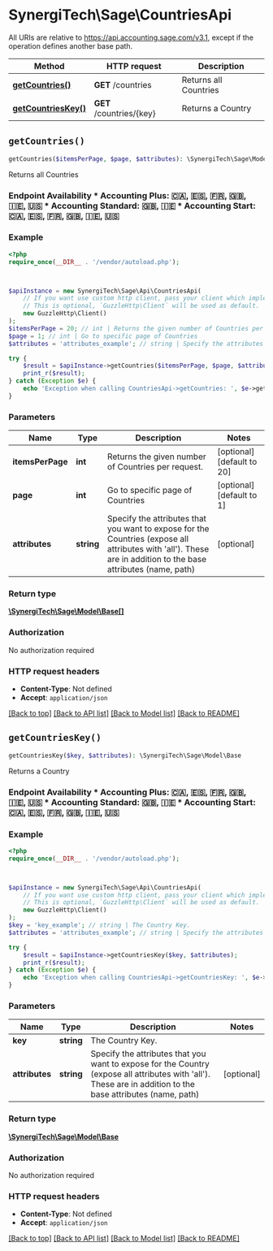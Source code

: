 # SynergiTech\Sage\CountriesApi

All URIs are relative to https://api.accounting.sage.com/v3.1, except if the operation defines another base path.

| Method | HTTP request | Description |
| ------------- | ------------- | ------------- |
| [**getCountries()**](CountriesApi.md#getCountries) | **GET** /countries | Returns all Countries |
| [**getCountriesKey()**](CountriesApi.md#getCountriesKey) | **GET** /countries/{key} | Returns a Country |


## `getCountries()`

```php
getCountries($itemsPerPage, $page, $attributes): \SynergiTech\Sage\Model\Base[]
```

Returns all Countries

### Endpoint Availability  * Accounting Plus: 🇨🇦, 🇪🇸, 🇫🇷, 🇬🇧, 🇮🇪, 🇺🇸 * Accounting Standard: 🇬🇧, 🇮🇪 * Accounting Start: 🇨🇦, 🇪🇸, 🇫🇷, 🇬🇧, 🇮🇪, 🇺🇸

### Example

```php
<?php
require_once(__DIR__ . '/vendor/autoload.php');



$apiInstance = new SynergiTech\Sage\Api\CountriesApi(
    // If you want use custom http client, pass your client which implements `GuzzleHttp\ClientInterface`.
    // This is optional, `GuzzleHttp\Client` will be used as default.
    new GuzzleHttp\Client()
);
$itemsPerPage = 20; // int | Returns the given number of Countries per request.
$page = 1; // int | Go to specific page of Countries
$attributes = 'attributes_example'; // string | Specify the attributes that you want to expose for the Countries (expose all attributes with 'all'). These are in addition to the base attributes (name, path)

try {
    $result = $apiInstance->getCountries($itemsPerPage, $page, $attributes);
    print_r($result);
} catch (Exception $e) {
    echo 'Exception when calling CountriesApi->getCountries: ', $e->getMessage(), PHP_EOL;
}
```

### Parameters

| Name | Type | Description  | Notes |
| ------------- | ------------- | ------------- | ------------- |
| **itemsPerPage** | **int**| Returns the given number of Countries per request. | [optional] [default to 20] |
| **page** | **int**| Go to specific page of Countries | [optional] [default to 1] |
| **attributes** | **string**| Specify the attributes that you want to expose for the Countries (expose all attributes with &#39;all&#39;). These are in addition to the base attributes (name, path) | [optional] |

### Return type

[**\SynergiTech\Sage\Model\Base[]**](../Model/Base.md)

### Authorization

No authorization required

### HTTP request headers

- **Content-Type**: Not defined
- **Accept**: `application/json`

[[Back to top]](#) [[Back to API list]](../../README.md#endpoints)
[[Back to Model list]](../../README.md#models)
[[Back to README]](../../README.md)

## `getCountriesKey()`

```php
getCountriesKey($key, $attributes): \SynergiTech\Sage\Model\Base
```

Returns a Country

### Endpoint Availability  * Accounting Plus: 🇨🇦, 🇪🇸, 🇫🇷, 🇬🇧, 🇮🇪, 🇺🇸 * Accounting Standard: 🇬🇧, 🇮🇪 * Accounting Start: 🇨🇦, 🇪🇸, 🇫🇷, 🇬🇧, 🇮🇪, 🇺🇸

### Example

```php
<?php
require_once(__DIR__ . '/vendor/autoload.php');



$apiInstance = new SynergiTech\Sage\Api\CountriesApi(
    // If you want use custom http client, pass your client which implements `GuzzleHttp\ClientInterface`.
    // This is optional, `GuzzleHttp\Client` will be used as default.
    new GuzzleHttp\Client()
);
$key = 'key_example'; // string | The Country Key.
$attributes = 'attributes_example'; // string | Specify the attributes that you want to expose for the Country (expose all attributes with 'all'). These are in addition to the base attributes (name, path)

try {
    $result = $apiInstance->getCountriesKey($key, $attributes);
    print_r($result);
} catch (Exception $e) {
    echo 'Exception when calling CountriesApi->getCountriesKey: ', $e->getMessage(), PHP_EOL;
}
```

### Parameters

| Name | Type | Description  | Notes |
| ------------- | ------------- | ------------- | ------------- |
| **key** | **string**| The Country Key. | |
| **attributes** | **string**| Specify the attributes that you want to expose for the Country (expose all attributes with &#39;all&#39;). These are in addition to the base attributes (name, path) | [optional] |

### Return type

[**\SynergiTech\Sage\Model\Base**](../Model/Base.md)

### Authorization

No authorization required

### HTTP request headers

- **Content-Type**: Not defined
- **Accept**: `application/json`

[[Back to top]](#) [[Back to API list]](../../README.md#endpoints)
[[Back to Model list]](../../README.md#models)
[[Back to README]](../../README.md)
